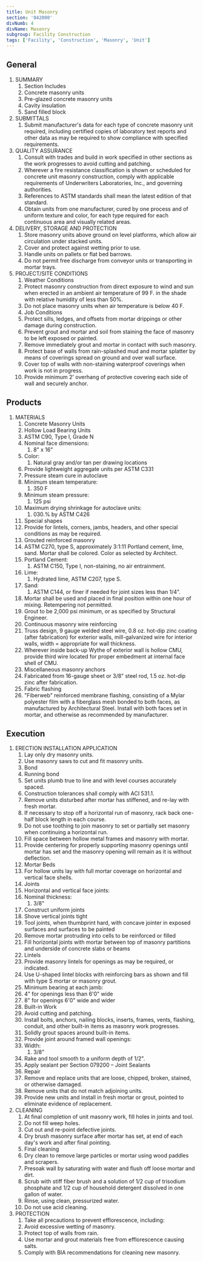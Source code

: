 ```yaml
---
title: Unit Masonry
section: '042000'
divNumb: 4
divName: Masonry
subgroup: Facility Construction
tags: ['Facility', 'Construction', 'Masonry', 'Unit']
---
```


## General

1. SUMMARY
   1. Section Includes
   1. Concrete masonry units
   1. Pre-glazed concrete masonry units
   1. Cavity insulation
   1. Sand filled block
1. SUBMITTALS
   1. Submit manufacturer's data for each type of concrete masonry unit required, including certified copies of laboratory test reports and other data as may be required to show compliance with specified requirements.
1. QUALITY ASSURANCE
   1. Consult with trades and build in work specified in other sections as the work progresses to avoid cutting and patching.
   1. Wherever a fire resistance classification is shown or scheduled for concrete unit masonry construction, comply with applicable requirements of Underwriters Laboratories, Inc., and governing authorities.
   1. References to ASTM standards shall mean the latest edition of that standard.
   1. Obtain units from one manufacturer, cured by one process and of uniform texture and color, for each type required for each continuous area and visually related areas.
1. DELIVERY, STORAGE AND PROTECTION
   1. Store masonry units above ground on level platforms, which allow air circulation under stacked units.
   1. Cover and protect against wetting prior to use.
   1. Handle units on pallets or flat bed barrows.
   1. Do not permit free discharge from conveyor units or transporting in mortar trays.
1. PROJECT/SITE CONDITIONS
   1. Weather Conditions
   1. Protect masonry construction from direct exposure to wind and sun when erected in an ambient air temperature of 99 F. in the shade with relative humidity of less than 50%.
   1. Do not place masonry units when air temperature is below 40 F.
   1. Job Conditions
   1. Protect sills, ledges, and offsets from mortar drippings or other damage during construction.
   1. Prevent grout and mortar and soil from staining the face of masonry to be left exposed or painted.
   1. Remove immediately grout and mortar in contact with such masonry.
   1. Protect base of walls from rain-splashed mud and mortar splatter by means of coverings spread on ground and over wall surface.
   1. Cover top of walls with non-staining waterproof coverings when work is not in progress.
   1. Provide minimum 2' overhang of protective covering each side of wall and securely anchor.

## Products

1. MATERIALS
   1. Concrete Masonry Units
   1. Hollow Load Bearing Units
   1. ASTM C90, Type I, Grade N
   1. Nominal face dimensions:
      1. 8" x 16"
   1. Color:
      1. Natural gray and/or tan per drawing locations
   1. Provide lightweight aggregate units per ASTM C331
   1. Pressure steam cure in autoclave
   1. Minimum steam temperature:
      1. 350 F
   1. Minimum steam pressure:
      1. 125 psi
   1. Maximum drying shrinkage for autoclave units:
      1. 030.% by ASTM C426
   1. Special shapes
   1. Provide for lintels, corners, jambs, headers, and other special conditions as may be required.
   1. Grouted reinforced masonry
   1. ASTM C270, type S, approximately 3:1:11 Portland cement, lime, sand. Mortar shall be colored. Color as selected by Architect.
   1. Portland Cement:
      1. ASTM C150, Type I, non-staining, no air entrainment.
   1. Lime:
      1. Hydrated lime, ASTM C207, type S.
   1. Sand:
      1. ASTM C144, or finer if needed for joint sizes less than 1/4".
   1. Mortar shall be used and placed in final position within one hour of mixing. Retempering not permitted.
   1. Grout to be 2,000 psi minimum, or as specified by Structural Engineer.
   1. Continuous masonry wire reinforcing
   1. Truss design, 9 gauge welded steel wire, 0.8 oz. hot-dip zinc coating (after fabrication) for exterior walls, mill-galvanized wire for interior walls, width = appropriate for wall thickness.
   1. Wherever inside back-up Wythe of exterior wall is hollow CMU, provide third wire located for proper embedment at internal face shell of CMU.
   1. Miscellaneous masonry anchors
   1. Fabricated from 16-gauge sheet or 3/8" steel rod, 1.5 oz. hot-dip zinc after fabrication.
   1. Fabric flashing
   1. "Fiberweb" reinforced membrane flashing, consisting of a Mylar polyester film with a fiberglass mesh bonded to both faces, as manufactured by Architectural Steel. Install with both faces set in mortar, and otherwise as recommended by manufacturer.

## Execution

1. ERECTION INSTALLATION APPLICATION
   1. Lay only dry masonry units.
   2. Use masonry saws to cut and fit masonry units.
   3. Bond
   4. Running bond
   5. Set units plumb true to line and with level courses accurately spaced.
   6. Construction tolerances shall comply with ACI 531.1.
   7. Remove units disturbed after mortar has stiffened, and re-lay with fresh mortar.
   8. If necessary to stop off a horizontal run of masonry, rack back one-half block length in each course.
   9. Do not use toothing to join masonry to set or partially set masonry when continuing a horizontal run.
   10. Fill space between hollow metal frames and masonry with mortar.
   11. Provide centering for properly supporting masonry openings until mortar has set and the masonry opening will remain as it is without deflection.
   12. Mortar Beds
   13. For hollow units lay with full mortar coverage on horizontal and vertical face shells.
   14. Joints
   15. Horizontal and vertical face joints:
   16. Nominal thickness:
       1. 3/8"
   17. Construct uniform joints
   18. Shove vertical joints tight
   19. Tool joints, when thumbprint hard, with concave jointer in exposed surfaces and surfaces to be painted
   20. Remove mortar protruding into cells to be reinforced or filled
   21. Fill horizontal joints with mortar between top of masonry partitions and underside of concrete slabs or beams
   22. Lintels
   23. Provide masonry lintels for openings as may be required, or indicated.
   24. Use U-shaped lintel blocks with reinforcing bars as shown and fill with type S mortar or masonry grout.
   25. Minimum bearing at each jamb:
   26. 4" for openings less than 6'0" wide
   27. 8" for openings 6'0" wide and wider
   28. Built-in Work
   29. Avoid cutting and patching.
   30. Install bolts, anchors, nailing blocks, inserts, frames, vents, flashing, conduit, and other built-in items as masonry work progresses.
   31. Solidly grout spaces around built-in items.
   32. Provide joint around framed wall openings:
   33. Width:
       1. 3/8"
   34. Rake and tool smooth to a uniform depth of 1/2".
   35. Apply sealant per Section 079200 – Joint Sealants
   36. Repair
   37. Remove and replace units that are loose, chipped, broken, stained, or otherwise damaged.
   38. Remove units that do not match adjoining units.
   39. Provide new units and install in fresh mortar or grout, pointed to eliminate evidence of replacement.
2. CLEANING
   1. At final completion of unit masonry work, fill holes in joints and tool.
   2. Do not fill weep holes.
   3. Cut out and re-point defective joints.
   4. Dry brush masonry surface after mortar has set, at end of each day's work and after final pointing.
   5. Final cleaning
   6. Dry clean to remove large particles or mortar using wood paddles and scrapers.
   7. Presoak wall by saturating with water and flush off loose mortar and dirt.
   8. Scrub with stiff fiber brush and a solution of 1/2 cup of trisodium phosphate and 1/2 cup of household detergent dissolved in one gallon of water.
   9. Rinse, using clean, pressurized water.
   10. Do not use acid cleaning.
3. PROTECTION
   1. Take all precautions to prevent efflorescence, including:
   1. Avoid excessive wetting of masonry.
   1. Protect top of walls from rain.
   1. Use mortar and grout materials free from efflorescence causing salts.
   1. Comply with BIA recommendations for cleaning new masonry.
